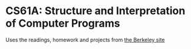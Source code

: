 # CS61A: Structure and Interpretation of Computer Programs

Uses the readings, homework and projects from [the Berkeley site](https://inst.eecs.berkeley.edu/~cs61a/sp11/) 
